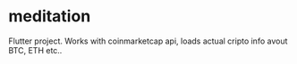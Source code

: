 # meditation

Flutter project. Works with coinmarketcap api, loads actual cripto info avout BTC, ETH etc..
